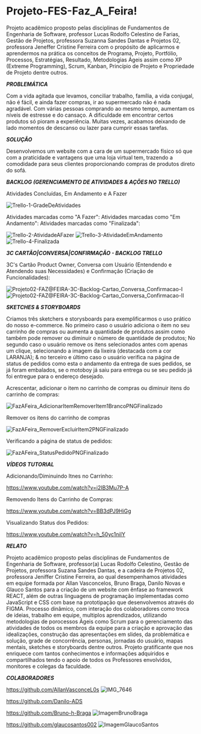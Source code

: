 # Projeto-FES-Faz_A_Feira!

Projeto acadêmico proposto pelas disciplinas de Fundamentos de Engenharia de Software, professor Lucas Rodolfo Celestino de Farias, Gestão de Projetos, professora Suzanna Sandes Dantas e Projetos 02, professora Jeneffer Cristine Ferreira com o propósito de aplicarmos e aprendermos na prática os conceitos de Programa, Projeto, Portfólio, Processos, Estratégias, Resultado, Metodologias Ágeis assim como XP (Extreme Programming), Scrum, Kanban, Princípio de Projeto e Propriedade de Projeto dentre outros.


***PROBLEMÁTICA***


Com a vida agitada que levamos, conciliar trabalho, família, a vida conjugal, não é fácil, e ainda fazer compras, ir ao supermercado não é nada agradável. Com várias pessoas comprando ao mesmo tempo, aumentam os níveis de estresse e do cansaço. A dificuldade em encontrar certos produtos só pioram a experiência. Muitas vezes, acabamos deixando de lado momentos de descanso ou lazer para cumprir essas tarefas.



***SOLUÇÃO***

Desenvolvemos um website com a cara de um supermercado físico só que com a praticidade e vantagens que uma loja virtual tem, trazendo a comodidade para seus clientes proporcionando compras de produtos direto do sofá.


***BACKLOG (GERENCIAMENTO DE ATIVIDADES & AÇÕES NO TRELLO)***


Atividades Concluídas, Em Andamento e A Fazer


![Trello-1-GradeDeAtividades](https://github.com/user-attachments/assets/821f8277-22dc-412f-b0ed-f5af0807a355)

Atividades marcadas como "A Fazer":        Atividades marcadas como "Em Andamento":         Atividades marcadas como "Finalizada":

![Trello-2-AtividadeAFazer](https://github.com/user-attachments/assets/9ff80140-e429-4930-83ae-40a84c8ff4c9) ![Trello-3-AtividadeEmAndamento](https://github.com/user-attachments/assets/ea3ee0cb-df6e-4994-8a77-41a8afe993ba) ![Trello-4-Finalizada](https://github.com/user-attachments/assets/a7d88b68-c424-45d2-bdab-a429b02a922d)


***3C CARTÃO|CONVERSA|CONFIRMAÇÃO - BACKLOG TRELLO***


3C's Cartão Product Owner, Conversa com Usuário (Entendendo e Atendendo suas Necessidades) e Confirmação (Criação de Funcionalidades):

![Projeto02-FAZ@FEIRA-3C-Backlog-Cartao_Conversa_Confirmacao-I](https://github.com/user-attachments/assets/a7713fc5-a01f-4f5e-a8fa-ecbda028fa25) ![Projeto02-FAZ@FEIRA-3C-Backlog-Cartao_Conversa_Confirmacao-II](https://github.com/user-attachments/assets/45a818da-2368-4b74-825a-61e0b555cf34)


***SKETCHES & STORYBOARDS***


Criamos três sketchers e storysboards para exemplificarmos o uso prático do nosso e-commerce. 
No primeiro caso o usuário adiciona o item no seu carrinho de compras ou aumenta a quantidade de produtos assim como também pode remover ou diminuir o número de quantidade de produtos;
No segundo caso o usuário remove os itens selecionados antes com apenas um clique, selecionando a imagem da lixeira (destacada com a cor LARANJA);
& no terceiro e último caso o usuário verifica na página de status de pedidos como esta o andamento da entrega de sues pedidos, se já foram embalados, se o motoboy já saiu para entrega ou se seu pedido já foi entregue para o endereço desejado. 


Acrescentar, adicionar o item no carrinho de compras ou diminuir itens do carrinho de compras:


![FazAFeira_AdicionarItemRemoverItem1BrancoPNGFinalizado](https://github.com/user-attachments/assets/f1e84ea7-08ce-4fbb-8d52-9d7d8b2b4032)


Remover os itens do carrinho de compras


![FazAFeira_RemoverExcluirItem2PNGFinalizado](https://github.com/user-attachments/assets/9ef21870-4360-4eee-b42b-f2c3e2546c22)


Verificando a página de status de pedidos:


![FazAFeira_StatusPedidoPNGFinalizado](https://github.com/user-attachments/assets/5c5d5551-e784-4128-8e82-a76c6f92b923)



***VÍDEOS TUTORIAL***


Adicionando/Diminuindo Itnes no Carrinho:

https://www.youtube.com/watch?v=i2IB3Mu7P-A

Removendo Itens do Carrinho de Compras:

https://www.youtube.com/watch?v=BB3dPJ9HiGg

Visualizando Status dos Pedidos:

https://www.youtube.com/watch?v=h_50yc1niIY



***RELATO***


Projeto acadêmico proposto pelas disciplinas de Fundamentos de Engenharia de Software, professor(a) Lucas Rodolfo Celestino, Gestão de Projetos, professora Suzana Sandes Dantas, e a cadeira de Projetos 02, professora Jeniffer Cristine Ferreira, ao qual desempenhamos atividades em equipe formada por Allan Vasconcelos, Bruno Braga, Danilo Novas e Glauco Santos para a criação de um website com ênfase ao framework REACT, além de outras linguagens de programação implementadas como JavaScript e CSS com base na prototipação que desenvolvemos através do FIGMA. Processo dinâmico, com interação dos colaboradores como troca de ideias, trabalho em equipe, multiplos aprendizados, utilizando metodologias de porocessos Ágeis como Scrum para o gerenciamento das atividades de todos os membros da equipe para a criação e aprovação das idealizações, construção das apresentações em slides, da problemática e solução, grade de concorrência, personas, jornadas do usuário, mapas mentais, sketches e storyboards dentre outros. Projeto gratificante que nos enriquece com tantos conhecimentos e informações adquiridos e compartilhados tendo o apoio de todos os Professores envolvidos, monitores e colegas da faculdade.



***COLABORADORES***

https://github.com/AllanVasconceL0s
![IMG_7646](https://github.com/user-attachments/assets/ebd78a52-3c1d-4c17-869d-eab3a27f00de)

https://github.com/Danilo-ADS

https://github.com/Bruno-h-Braga
![ImagemBrunoBraga](https://github.com/user-attachments/assets/43d798c4-6ac4-437f-b837-58ab1a77aa33)


https://github.com/glaucosantos002
![ImagemGlaucoSantos](https://github.com/user-attachments/assets/5ad36940-707c-4c6c-9e39-ad5338b9eb80)

